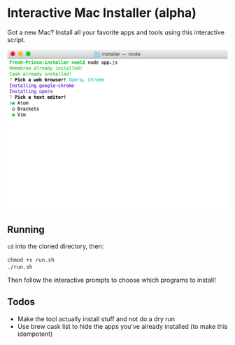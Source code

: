 # Interactive Mac Installer (alpha)

Got a new Mac? Install all your favorite apps and tools using this interactive script.

![Interactive Mac Installer screenshot](screenshot.png)

## Running

`cd` into the cloned directory, then:

```
chmod +x run.sh
./run.sh
```

Then follow the interactive prompts to choose which programs to install!

## Todos

* Make the tool actually install stuff and not do a dry run
* Use brew cask list to hide the apps you've already installed (to make this idempotent)
